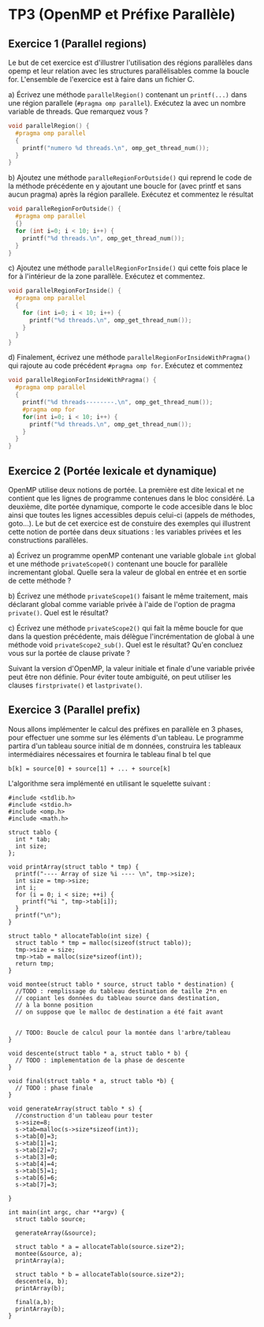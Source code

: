 # TP3 (OpenMP et Préfixe Parallèle)

## Exercice 1 (Parallel regions)
Le but de cet exercice est d'illustrer l'utilisation des régions parallèles dans opemp et leur relation avec les structures parallélisables comme la boucle for. L'ensemble de l'exercice est à faire dans un fichier C.

a) Écrivez une méthode `parallelRegion()` contenant un `printf(...)` dans une région parallele (`#pragma omp parallel`). Exécutez la avec un nombre variable de threads. Que remarquez vous ?

```c
void parallelRegion() {
  #pragma omp parallel
  {
    printf("numero %d threads.\n", omp_get_thread_num());
  }
}
```

b) Ajoutez une méthode `paralleRegionForOutside()` qui reprend le code de la méthode précédente en y ajoutant une boucle for (avec printf et sans aucun pragma) après la région parallele. Exécutez et commentez le résultat

```c
void paralleRegionForOutside() {
  #pragma omp parallel 
  {}
  for (int i=0; i < 10; i++) {
    printf("%d threads.\n", omp_get_thread_num());
  }
}
```

c) Ajoutez une méthode `parallelRegionForInside()` qui cette fois place le for à l'intérieur de la zone parallèle. Exécutez et commentez.

```c
void parallelRegionForInside() {
  #pragma omp parallel
  {
    for (int i=0; i < 10; i++) {
      printf("%d threads.\n", omp_get_thread_num());
    }
  }
}
```

d) Finalement, écrivez une méthode `parallelRegionForInsideWithPragma()` qui rajoute au code précédent `#pragma omp for`. Exécutez et commentez

```c
void parallelRegionForInsideWithPragma() {
  #pragma omp parallel
  {
    printf("%d threads--------.\n", omp_get_thread_num());
    #pragma omp for
    for(int i=0; i < 10; i++) {
      printf("%d threads.\n", omp_get_thread_num());
    }   
  }
}
```

## Exercice 2 (Portée lexicale et dynamique)
OpenMP utilise deux notions de portée. La première est dite lexical et ne contient que les lignes de programme contenues dans le bloc considéré. La deuxième, dite portée dynamique, comporte le code accesible dans le bloc ainsi que toutes les lignes accessibles depuis celui-ci (appels de méthodes, goto...). Le but de cet exercice est de constuire des exemples qui illustrent cette notion de portée dans deux situations : les variables privées et les constructions parallèles.

a) Écrivez un programme openMP contenant une variable globale `int` global et une méthode `privateScope0()` contenant une boucle for parallèle incrementant global. Quelle sera la valeur de global en entrée et en sortie de cette méthode ?

b) Écrivez une méthode `privateScope1()` faisant le même traitement, mais déclarant global comme variable privée à l'aide de l'option de pragma `private()`. Quel est le résultat?

c) Écrivez une méthode `privateScope2()` qui fait la même boucle for que dans la question précédente, mais délègue l'incrémentation de global à une méthode void `privateScope2_sub()`. Quel est le résultat? Qu'en concluez vous sur la portée de clause private ?

Suivant la version d'OpenMP, la valeur initiale et finale d'une variable privée peut être non définie. Pour éviter toute ambiguité, on peut utiliser les clauses `firstprivate()` et `lastprivate()`.

## Exercice 3 (Parallel prefix)
Nous allons implémenter le calcul des préfixes en parallèle en 3 phases, pour effectuer une somme sur les éléments d'un tableau. Le programme partira d'un tableau source initial de m données, construira les tableaux intermédiaires nécessaires et fournira le tableau final b tel que

    b[k] = source[0] + source[1] + ... + source[k]

L'algorithme sera implémenté en utilisant le squelette suivant :

```c
#include <stdlib.h>
#include <stdio.h>
#include <omp.h>
#include <math.h>

struct tablo {
  int * tab;
  int size;
};

void printArray(struct tablo * tmp) {
  printf("---- Array of size %i ---- \n", tmp->size);
  int size = tmp->size;
  int i;
  for (i = 0; i < size; ++i) {
    printf("%i ", tmp->tab[i]);
  }
  printf("\n");
}

struct tablo * allocateTablo(int size) {
  struct tablo * tmp = malloc(sizeof(struct tablo));
  tmp->size = size;
  tmp->tab = malloc(size*sizeof(int));
  return tmp;
}

void montee(struct tablo * source, struct tablo * destination) {
  //TODO : remplissage du tableau destination de taille 2*n en
  // copiant les données du tableau source dans destination, 
  // à la bonne position
  // on suppose que le malloc de destination a été fait avant
   
         
  // TODO: Boucle de calcul pour la montée dans l'arbre/tableau
}

void descente(struct tablo * a, struct tablo * b) {
  // TODO : implementation de la phase de descente
}

void final(struct tablo * a, struct tablo *b) {
  // TODO : phase finale
}

void generateArray(struct tablo * s) {
  //construction d'un tableau pour tester
  s->size=8;
  s->tab=malloc(s->size*sizeof(int));
  s->tab[0]=3;
  s->tab[1]=1;
  s->tab[2]=7;
  s->tab[3]=0;
  s->tab[4]=4;
  s->tab[5]=1;
  s->tab[6]=6;
  s->tab[7]=3;

}

int main(int argc, char **argv) {
  struct tablo source;

  generateArray(&source);

  struct tablo * a = allocateTablo(source.size*2);
  montee(&source, a);
  printArray(a);

  struct tablo * b = allocateTablo(source.size*2);
  descente(a, b);
  printArray(b);
   
  final(a,b);
  printArray(b);
}
```